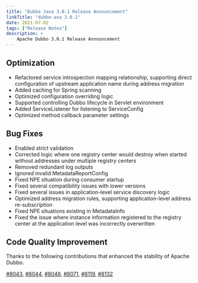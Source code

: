 ```yaml
---
title: "Dubbo Java 3.0.1 Release Announcement"
linkTitle: "dubbo-ava 3.0.1"
date: 2021-07-02
tags: ["Release Notes"]
description: >
    Apache Dubbo 3.0.1 Release Announcement
---
```


## Optimization
- Refactored service introspection mapping relationship, supporting direct configuration of upstream application name during address migration
- Added caching for Spring scanning
- Optimized configuration overriding logic
- Supported controlling Dubbo lifecycle in Servlet environment
- Added ServiceListener for listening to ServiceConfig
- Optimized method callback parameter settings

## Bug Fixes
- Enabled strict validation
- Corrected logic where one registry center would destroy when started without addresses under multiple registry centers
- Removed redundant log outputs
- Ignored invalid MetadataReportConfig
- Fixed NPE situation during consumer startup
- Fixed several compatibility issues with lower versions
- Fixed several issues in application-level service discovery logic
- Optimized address migration rules, supporting application-level address re-subscription
- Fixed NPE situations existing in MetadataInfo
- Fixed the issue where instance information registered to the registry center at the application level was incorrectly overwritten

## Code Quality Improvement

Thanks to the following contributions that enhanced the stability of Apache Dubbo.

[#8043](https://github.com/apache/dubbo/pull/8043),
[#8044](https://github.com/apache/dubbo/pull/8044),
[#8048](https://github.com/apache/dubbo/pull/8048),
[#8071](https://github.com/apache/dubbo/pull/8071),
[#8119](https://github.com/apache/dubbo/pull/8119),
[#8132](https://github.com/apache/dubbo/pull/8132)
